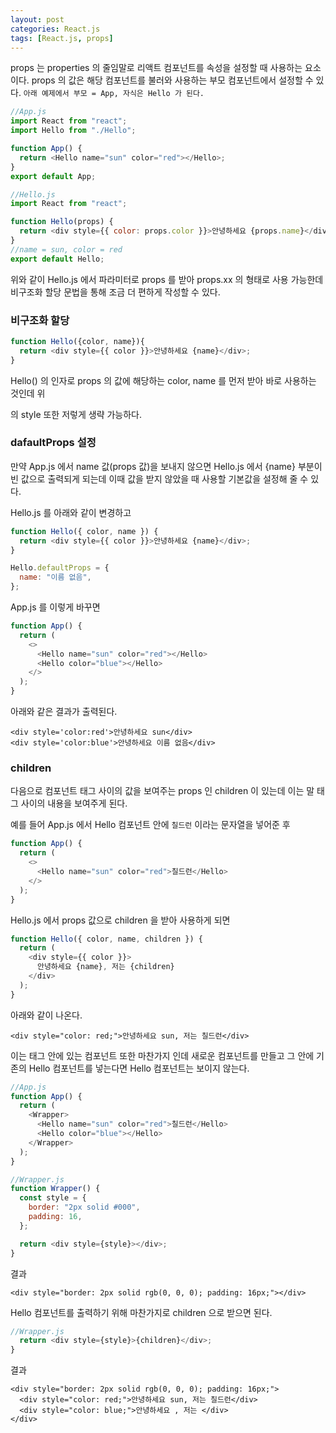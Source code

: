 ```yaml
---
layout: post
categories: React.js
tags: [React.js, props]
---
```


props 는 properties 의 줄임말로 리액트 컴포넌트를 속성을 설정할 때 사용하는 요소이다. props 의 값은 해당 컴포넌트를 불러와 사용하는 부모 컴포넌트에서 설정할 수 있다.
`아래 예제에서 부모 = App, 자식은 Hello 가 된다.`

```javascript
//App.js
import React from "react";
import Hello from "./Hello";

function App() {
  return <Hello name="sun" color="red"></Hello>;
}
export default App;

//Hello.js
import React from "react";

function Hello(props) {
  return <div style={{ color: props.color }}>안녕하세요 {props.name}</div>;
}
//name = sun, color = red
export default Hello;
```

위와 같이 Hello.js 에서 파라미터로 props 를 받아 props.xx 의 형태로 사용 가능한데 비구조화 할당 문법을 통해 조금 더 편하게 작성할 수 있다.


### 비구조화 할당

```javascript
function Hello({color, name}){
  return <div style={{ color }}>안녕하세요 {name}</div>;
}
```
Hello() 의 인자로 props 의 값에 해당하는 color, name 를 먼저 받아 바로 사용하는 것인데 위 <div> 의 style 또한 저렇게 생략 가능하다.


### dafaultProps 설정

만약 App.js 에서 name 값(props 값)을 보내지 않으면 Hello.js 에서 {name} 부분이 빈 값으로 출력되게 되는데 이때 값을 받지 않았을 때 사용할 기본값을 설정해 줄 수 있다.

Hello.js 를 아래와 같이 변경하고

```javascript
function Hello({ color, name }) {
  return <div style={{ color }}>안녕하세요 {name}</div>;
}

Hello.defaultProps = {
  name: "이름 없음",
};
```
App.js 를 이렇게 바꾸면 

```javascript
function App() {
  return (
    <>
      <Hello name="sun" color="red"></Hello>
      <Hello color="blue"></Hello>
    </>
  );
}
```

아래와 같은 결과가 출력된다.

```
<div style='color:red'>안녕하세요 sun</div>
<div style='color:blue'>안녕하세요 이름 없음</div>
```


### children

다음으로 컴포넌트 태그 사이의 값을 보여주는 props 인 children 이 있는데 이는 말 태그 사이의 내용을 보여주게 된다.

예를 들어 App.js 에서 Hello 컴포넌트 안에 `칠드런` 이라는 문자열을 넣어준 후 

```javascript
function App() {
  return (
    <>
      <Hello name="sun" color="red">칠드런</Hello>
    </>
  );
}
```
Hello.js 에서 props 값으로 children 을 받아 사용하게 되면

```javascript
function Hello({ color, name, children }) {
  return (
    <div style={{ color }}>
      안녕하세요 {name}, 저는 {children}
    </div>
  );
}
```

아래와 같이 나온다.

```
<div style="color: red;">안녕하세요 sun, 저는 칠드런</div>
```

이는 태그 안에 있는 컴포넌트 또한 마찬가지 인데 새로운 컴포넌트를 만들고 그 안에 기존의 Hello 컴포넌트를 넣는다면 Hello 컴포넌트는 보이지 않는다.

```javascript
//App.js
function App() {
  return (
    <Wrapper>
      <Hello name="sun" color="red">칠드런</Hello>
      <Hello color="blue"></Hello>
    </Wrapper>
  );
}

//Wrapper.js
function Wrapper() {
  const style = {
    border: "2px solid #000",
    padding: 16,
  };

  return <div style={style}></div>;
}
```

결과
```
<div style="border: 2px solid rgb(0, 0, 0); padding: 16px;"></div>
```

Hello 컴포넌트를 출력하기 위해 마찬가지로 children 으로 받으면 된다.

```javascript
//Wrapper.js
  return <div style={style}>{children}</div>;
}
```

결과
```
<div style="border: 2px solid rgb(0, 0, 0); padding: 16px;">
  <div style="color: red;">안녕하세요 sun, 저는 칠드런</div>
  <div style="color: blue;">안녕하세요 , 저는 </div>
</div>
```




